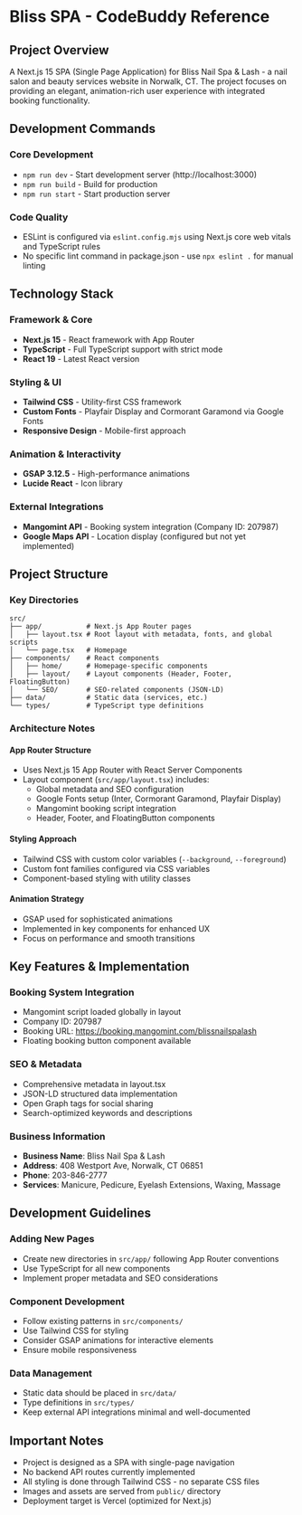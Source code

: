 # Bliss SPA - CodeBuddy Reference

## Project Overview
A Next.js 15 SPA (Single Page Application) for Bliss Nail Spa & Lash - a nail salon and beauty services website in Norwalk, CT. The project focuses on providing an elegant, animation-rich user experience with integrated booking functionality.

## Development Commands

### Core Development
- `npm run dev` - Start development server (http://localhost:3000)
- `npm run build` - Build for production
- `npm run start` - Start production server

### Code Quality
- ESLint is configured via `eslint.config.mjs` using Next.js core web vitals and TypeScript rules
- No specific lint command in package.json - use `npx eslint .` for manual linting

## Technology Stack

### Framework & Core
- **Next.js 15** - React framework with App Router
- **TypeScript** - Full TypeScript support with strict mode
- **React 19** - Latest React version

### Styling & UI
- **Tailwind CSS** - Utility-first CSS framework
- **Custom Fonts** - Playfair Display and Cormorant Garamond via Google Fonts
- **Responsive Design** - Mobile-first approach

### Animation & Interactivity
- **GSAP 3.12.5** - High-performance animations
- **Lucide React** - Icon library

### External Integrations
- **Mangomint API** - Booking system integration (Company ID: 207987)
- **Google Maps API** - Location display (configured but not yet implemented)

## Project Structure

### Key Directories
```
src/
├── app/           # Next.js App Router pages
│   ├── layout.tsx # Root layout with metadata, fonts, and global scripts
│   └── page.tsx   # Homepage
├── components/    # React components
│   ├── home/      # Homepage-specific components
│   ├── layout/    # Layout components (Header, Footer, FloatingButton)
│   └── SEO/       # SEO-related components (JSON-LD)
├── data/          # Static data (services, etc.)
└── types/         # TypeScript type definitions
```

### Architecture Notes

#### App Router Structure
- Uses Next.js 15 App Router with React Server Components
- Layout component (`src/app/layout.tsx`) includes:
  - Global metadata and SEO configuration
  - Google Fonts setup (Inter, Cormorant Garamond, Playfair Display)
  - Mangomint booking script integration
  - Header, Footer, and FloatingButton components

#### Styling Approach
- Tailwind CSS with custom color variables (`--background`, `--foreground`)
- Custom font families configured via CSS variables
- Component-based styling with utility classes

#### Animation Strategy
- GSAP used for sophisticated animations
- Implemented in key components for enhanced UX
- Focus on performance and smooth transitions

## Key Features & Implementation

### Booking System Integration
- Mangomint script loaded globally in layout
- Company ID: 207987
- Booking URL: https://booking.mangomint.com/blissnailspalash
- Floating booking button component available

### SEO & Metadata
- Comprehensive metadata in layout.tsx
- JSON-LD structured data implementation
- Open Graph tags for social sharing
- Search-optimized keywords and descriptions

### Business Information
- **Business Name**: Bliss Nail Spa & Lash
- **Address**: 408 Westport Ave, Norwalk, CT 06851
- **Phone**: 203-846-2777
- **Services**: Manicure, Pedicure, Eyelash Extensions, Waxing, Massage

## Development Guidelines

### Adding New Pages
- Create new directories in `src/app/` following App Router conventions
- Use TypeScript for all new components
- Implement proper metadata and SEO considerations

### Component Development
- Follow existing patterns in `src/components/`
- Use Tailwind CSS for styling
- Consider GSAP animations for interactive elements
- Ensure mobile responsiveness

### Data Management
- Static data should be placed in `src/data/`
- Type definitions in `src/types/`
- Keep external API integrations minimal and well-documented

## Important Notes

- Project is designed as a SPA with single-page navigation
- No backend API routes currently implemented
- All styling is done through Tailwind CSS - no separate CSS files
- Images and assets are served from `public/` directory
- Deployment target is Vercel (optimized for Next.js)